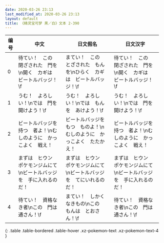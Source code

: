 ```yaml
---
date: 2020-03-26 23:13
last_modified_at: 2020-03-26 23:13
layout: default
title: 《精灵宝可梦 黑／白》文本 2-390
---
```

| 编号 | 中文 | 日文假名 | 日文汉字 |
| ---- | ---- | ---- | --- |
| 0 | 待てい！　この　閉ざされた　門を\n開く　カギは　ビートルバッジ！\f | まてい！　この　とざされた　もんを\nひらく　カギは　ビートルバッジ！\f | 待てい！　この　閉ざされた　門を\n開く　カギは　ビートルバッジ！\f |
| 1 | うむ！　よろしい！\nでは　門を　開けよう！\f | うむ！　よろしい！\nでは　もんを　あけよう！\f | うむ！　よろしい！\nでは　門を　開けよう！\f |
| 2 | ビートルバッジを　持つ　者よ！\nむしのように　かっこよく　戦え！ | ビートルバッジを　もつ　ものよ！\nむしのように　かっこよく　たたかえ！ | ビートルバッジを　持つ　者よ！\nむしのように　かっこよく　戦え！ |
| 3 | まずは　ヒウン　ポケモンジムにて\nビートルバッジを　手に入れるのだ！ | まずは　ヒウン　ポケモンジムにて\nビートルバッジを　てにいれるのだ！ | まずは　ヒウン　ポケモンジムにて\nビートルバッジを　手に入れるのだ！ |
| 4 | 待てい！　資格なき者\nこの　門は　通さん！\f | まてい！　しかく　なきもの\nこの　もんは　とおさん！\f | 待てい！　資格なき者\nこの　門は　通さん！\f |
{: .table .table-bordered .table-hover .xz-pokemon-text .xz-pokemon-text-4 }